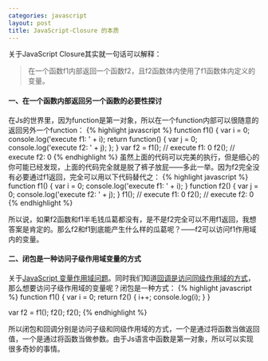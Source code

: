 ```yaml
---
categories: javascript
layout: post
title: JavaScript-Closure 的本质
---
```


关于JavaScript Closure其实就一句话可以解释：

> 在一个函数f1内部返回一个函数f2，且f2函数体内使用了f1函数体内定义的变量。

#### 一、在一个函数内部返回另一个函数的必要性探讨
在Js的世界里，因为function是第一对象，所以在一个function内部可以很随意的返回另外一个function：
{% highlight javascript %}
function f1() {
    var i = 0;
    console.log('execute f1: ' + i);
    return function() {
    	var j = 0;
    	console.log('execute f2: ' + j);
    };
}
var f2 = f1(); // execute f1: 0
f2(); // execute f2: 0
{% endhighlight %}
虽然上面的代码可以完美的执行，但是细心的你可能已经发现，上面的代码完全就是脱了裤子放屁——多此一举。因为f2完全没有必要通过f1返回，完全可以用以下代码替代之：
{% highlight javascript %}
function f1() {
    var i = 0;
    console.log('execute f1: ' + i);
}
function f2() {
    var j = 0;
    console.log('execute f2: ' + j);
}
f1(); // execute f1: 0
f2(); // execute f2: 0
{% endhighlight %}

所以说，如果f2函数和f1半毛钱瓜葛都没有，是不是f2完全可以不用f1返回，我想答案是肯定的。那么f2和f1到底能产生什么样的瓜葛呢？——f2可以访问f1作用域内的变量。

#### 二、闭包是一种访问子级作用域变量的方式
关于[JavaScript 变量作用域问题](/javascript/2016/08/23/javascript_var_scope/)。同时我们知道[回调是访问同级作用域的方式](/javascript/2016/08/26/javascript_callback_function/)，那么想要访问子级作用域的变量呢？闭包是一种方式：
{% highlight javascript %}
function f1() {
    var i = 0;
    return f2() {
        i++;
        console.log(i);
    }
}
 
var f2 = f1();
f2();
f2();
{% endhighlight %}

所以闭包和回调分别是访问子级和同级作用域的方式，一个是通过将函数当做返回值，一个是通过将函数当做参数。由于Js语言中函数是第一对象，所以可以实现很多奇妙的事情。









